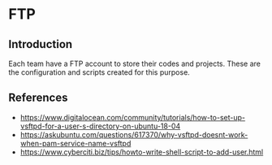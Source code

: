 # FTP
## Introduction

Each team have a FTP account to store their codes and projects.
These are the configuration and scripts created for this purpose.

## References
- https://www.digitalocean.com/community/tutorials/how-to-set-up-vsftpd-for-a-user-s-directory-on-ubuntu-18-04
- https://askubuntu.com/questions/617370/why-vsftpd-doesnt-work-when-pam-service-name-vsftpd
- https://www.cyberciti.biz/tips/howto-write-shell-script-to-add-user.html
